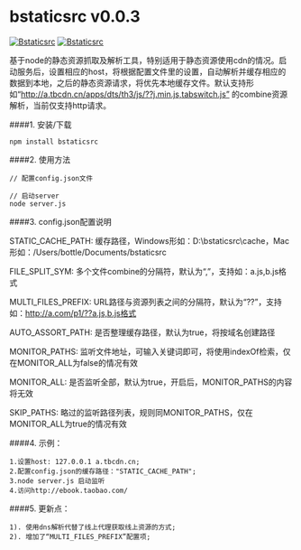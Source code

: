 bstaticsrc v0.0.3
==========

[![Bstaticsrc](http://img.shields.io/npm/v/bstaticsrc.svg)](https://www.npmjs.org/package/bstaticsrc) [![Bstaticsrc](http://img.shields.io/npm/dm/bstaticsrc.svg)](https://www.npmjs.org/package/bstaticsrc)

基于node的静态资源抓取及解析工具，特别适用于静态资源使用cdn的情况。启动服务后，设置相应的host，将根据配置文件里的设置，自动解析并缓存相应的数据到本地，之后的静态资源请求，将优先本地缓存文件。默认支持形如“http://a.tbcdn.cn/apps/dts/th3/js/??j.min.js,tabswitch.js” 的combine资源解析，当前仅支持http请求。

####1. 安装/下载

    npm install bstaticsrc

####2. 使用方法

    // 配置config.json文件
    
    // 启动server
    node server.js

####3. config.json配置说明
  
  STATIC_CACHE_PATH: 缓存路径，Windows形如：D:\\bstaticsrc\\cache，Mac形如：/Users/bottle/Documents/bstaticsrc
  
  FILE_SPLIT_SYM: 多个文件combine的分隔符，默认为“,”，支持如：a.js,b.js格式

  MULTI_FILES_PREFIX: URL路径与资源列表之间的分隔符，默认为“??”，支持如：http://a.com/p1/??a.js,b.js格式
  
  AUTO_ASSORT_PATH: 是否整理缓存路径，默认为true，将按域名创建路径
  
  MONITOR_PATHS: 监听文件地址，可输入关键词即可，将使用indexOf检索，仅在MONITOR_ALL为false的情况有效
  
  MONITOR_ALL: 是否监听全部，默认为true，开启后，MONITOR_PATHS的内容将无效
  
  SKIP_PATHS: 略过的监听路径列表，规则同MONITOR_PATHS，仅在MONITOR_ALL为true的情况有效
  
####4. 示例：

    1.设置host: 127.0.0.1 a.tbcdn.cn;
    2.配置config.json的缓存路径："STATIC_CACHE_PATH";
    3.node server.js 启动监听
    4.访问http://ebook.taobao.com/

####5. 更新点：

    1). 使用dns解析代替了线上代理获取线上资源的方式;
    2). 增加了“MULTI_FILES_PREFIX”配置项;

